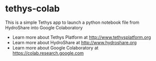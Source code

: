 # tethys-colab
This is a simple Tethys app to launch a python notebook file from HydroShare into Google Colaboratory
* Learn more about Tethys Platform at http://www.tethysplatform.org
* Learn more about HydroShare at http://www.hydroshare.org
* Learn more about Google Colaboratory at https://colab.research.google.com
